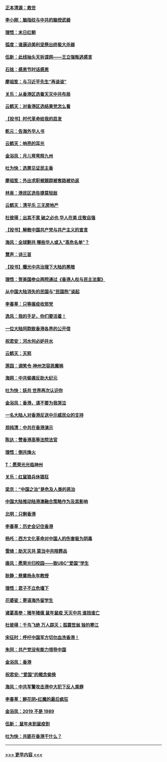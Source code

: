 #### [正本清源：救世](../pages/nsc993/n11689134.md?t=11300011) 
#### [李小刚：脑指纹与中共的脑控武器](../pages/nsc993/n11688900.md?t=11300011) 
#### [理悟：末日红朝](../pages/nsc993/n11688829.md?t=11300011) 
#### [弧度：谁逼迫美利坚祭出终极大杀器](../pages/nsc993/n11688735.md?t=11300011) 
#### [伍新：此线抽头天拆谍网——王立强叛逃感言](../pages/nsc993/n11687981.md?t=11300011) 
#### [石铭：感恩节时话感恩](../pages/nsc993/n11687568.md?t=11300011) 
#### [廖祖笙：与习近平先生“再谈谈”](../pages/nsc993/n11687005.md?t=11300011) 
#### [关乐：从香港区选看天灭中共布局](../pages/nsc993/n11686647.md?t=11300011) 
#### [云鹤天：对香港区选结果党怎么看](../pages/nsc993/n11686216.md?t=11300011) 
#### [【投书】时代革命给我的启发](../pages/nsc993/n11684287.md?t=11300011) 
#### [乾元：告海外华人书](../pages/nsc993/n11684044.md?t=11300011) 
#### [云鹤天：响亮的耳光](../pages/nsc993/n11684254.md?t=11300011) 
#### [金浴凤：月儿弯弯照九州](../pages/nsc993/n11684231.md?t=11300011) 
#### [吐为快：选票见证民主香](../pages/nsc993/n11684206.md?t=11300011) 
#### [廖祖笙：外出求职被跟踪被套路被劝返](../pages/nsc993/n11683874.md?t=11300011) 
#### [林泉：港民区选告捷莫轻敌](../pages/nsc993/n11683930.md?t=11300011) 
#### [云鹤天：清平乐 三无房地产](../pages/nsc993/n11681521.md?t=11300011) 
#### [杜彼得：出其不意 破之必也 华人在美 庄敬自强](../pages/nsc993/n11679554.md?t=11300011) 
#### [【投书】解散中国共产党与共产主义的宣言](../pages/nsc993/n11679177.md?t=11300011) 
#### [海风：全球剿共 哪些华人或入“高危名单”？](../pages/nsc993/n11678617.md?t=11300011) 
#### [慧声：诗三首](../pages/nsc993/n11678848.md?t=11300011) 
#### [【投书】曝光中共治理下大陆的黑暗](../pages/nsc993/n11678674.md?t=11300011) 
#### [理悟：贺美国参众两院通过《香港人权与民主法案》](../pages/nsc993/n11678104.md?t=11300011) 
#### [从中国大陆消失的民国与“民国热”谈起](../pages/nsc993/n11678075.md?t=11300011) 
#### [李春草：只等瘟疫收邪党](../pages/nsc993/n11677308.md?t=11300011) 
#### [逸风：我的手足，你们要活着！](../pages/nsc993/n11676352.md?t=11300011) 
#### [一位大陆同胞致香港各界的公开信](../pages/nsc993/n11675761.md?t=11300011) 
#### [祝君安：河水何必妒井水](../pages/nsc993/n11675746.md?t=11300011) 
#### [云鹤天：天怒](../pages/nsc993/n11675718.md?t=11300011) 
#### [莲园：调笑令‧神州怎容恶魔祸](../pages/nsc993/n11675648.md?t=11300011) 
#### [海网：中共偷袭反助大纪元](../pages/nsc993/n11673515.md?t=11300011) 
#### [吐为快：妖共 世界再次认识你](../pages/nsc993/n11673506.md?t=11300011) 
#### [金浴凤：香港，请不要为我哭泣](../pages/nsc993/n11673248.md?t=11300011) 
#### [一名大陆人对香港反送中示威民众的支持](../pages/nsc993/n11672615.md?t=11300011) 
#### [郑纯清：中共在香港演示](../pages/nsc993/n11670539.md?t=11300011) 
#### [陈达：赞香港高等法院法官](../pages/nsc993/n11669542.md?t=11300011) 
#### [理悟：倒共烽火](../pages/nsc993/n11668844.md?t=11300011) 
#### [T：愿荣光光临神州](../pages/nsc993/n11668421.md?t=11300011) 
#### [关乐：红鼠狼兵休猖狂](../pages/nsc993/n11668378.md?t=11300011) 
#### [梁京：“中国之治”是危及人类的恶治](../pages/nsc993/n11668328.md?t=11300011) 
#### [中国大陆推动陆港澳融合策略作为及其影响](../pages/nsc993/n11668157.md?t=11300011) 
#### [北明：只剩香港](../pages/nsc993/n11668002.md?t=11300011) 
#### [李春草：历史会记住香港](../pages/nsc993/n11667927.md?t=11300011) 
#### [杨吒：西方文化革命对中国人的伤害极为阴毒](../pages/nsc993/n11664521.md?t=11300011) 
#### [雪绮：助天灭共 莫当中共陪葬品](../pages/nsc993/n11662650.md?t=11300011) 
#### [唐风：愿荣光归校园——致UBC“爱国”学生](../pages/nsc993/n11662194.md?t=11300011) 
#### [耿静：祭奠杨永年教授](../pages/nsc993/n11662514.md?t=11300011) 
#### [理悟：君子不立危墙下](../pages/nsc993/n11662172.md?t=11300011) 
#### [花婆娑：寄语海外留学生](../pages/nsc993/n11662121.md?t=11300011) 
#### [诸葛高参：猪年猪瘟 鼠年鼠疫 天灭中共 谁挡谁亡](../pages/nsc993/n11661980.md?t=11300011) 
#### [杜彼得：千鸟飞绝 万人踪灭；孤蓑笠翁 独钓寒江](../pages/nsc993/n11661170.md?t=11300011) 
#### [宋征时：呼吁中国军方切勿血洗香港！](../pages/nsc993/n11415318.md?t=11300011) 
#### [朱同：共产党没有能力领导中国](../pages/nsc993/n11660421.md?t=11300011) 
#### [金浴凤：香港](../pages/nsc993/n11660419.md?t=11300011) 
#### [祝君安: “爱国”的概念偷换](../pages/nsc993/n11659706.md?t=11300011) 
#### [海风：中共军警攻击港中大犯下反人类罪](../pages/nsc993/n11659632.md?t=11300011) 
#### [李春草：醉花阴•红魔的最后疯狂](../pages/nsc993/n11659287.md?t=11300011) 
#### [金浴凤：2019 不是 1989](../pages/nsc993/n11657663.md?t=11300011) 
#### [伍新： 鼠年未到鼠疫到](../pages/nsc993/n11655098.md?t=11300011) 
#### [吐为快：共匪在香港干什么？](../pages/nsc993/n11654891.md?t=11300011) 

----
#### [ >>> 更早内容 <<< ](../indexes/nsc993-earlier.md)
